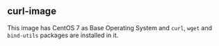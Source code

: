 ## curl-image
This image has CentOS 7 as Base Operating System and `curl`, `wget` and `bind-utils` packages are installed in it.
